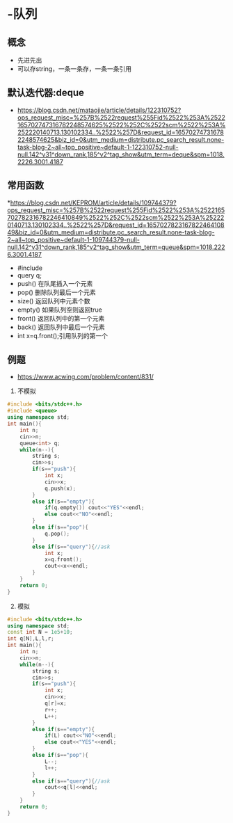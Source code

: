 # -队列
## 概念
* 先进先出
* 可以存string，一条一条存，一条一条引用

## 默认迭代器:deque

* https://blog.csdn.net/mataojie/article/details/122310752?ops_request_misc=%257B%2522request%255Fid%2522%253A%2522165702747316782248574625%2522%252C%2522scm%2522%253A%252220140713.130102334..%2522%257D&request_id=165702747316782248574625&biz_id=0&utm_medium=distribute.pc_search_result.none-task-blog-2~all~top_positive~default-1-122310752-null-null.142^v31^down_rank,185^v2^tag_show&utm_term=deque&spm=1018.2226.3001.4187
## 常用函数
*https://blog.csdn.net/KEPROM/article/details/109744379?ops_request_misc=%257B%2522request%255Fid%2522%253A%2522165702782316782246410849%2522%252C%2522scm%2522%253A%252220140713.130102334..%2522%257D&request_id=165702782316782246410849&biz_id=0&utm_medium=distribute.pc_search_result.none-task-blog-2~all~top_positive~default-1-109744379-null-null.142^v31^down_rank,185^v2^tag_show&utm_term=queue&spm=1018.2226.3001.4187
* #include <queue>
* query<int> q;
* push() 在队尾插入一个元素
* pop() 删除队列最后一个元素
* size() 返回队列中元素个数
* empty() 如果队列空则返回true
* front() 返回队列中的第一个元素
* back() 返回队列中最后一个元素
* int x=q.front();引用队列的第一个
## 例题
* https://www.acwing.com/problem/content/831/
1. 不模拟
```c++
#include <bits/stdc++.h>
#include <queue>
using namespace std;
int main(){
    int n;
    cin>>n;
    queue<int> q;
    while(n--){
        string s;
        cin>>s;
        if(s=="push"){
            int x;
            cin>>x;
            q.push(x);
        }
        else if(s=="empty"){
            if(q.empty()) cout<<"YES"<<endl;
            else cout<<"NO"<<endl;
        }
        else if(s=="pop"){
            q.pop();
        }
        else if(s=="query"){//ask
            int x;
            x=q.front();
            cout<<x<<endl;
        }
    }
    return 0;
}
```
2. 模拟
```c++
#include <bits/stdc++.h>
using namespace std;
const int N = 1e5+10;
int q[N],L,l,r;
int main(){
    int n;
    cin>>n;
    while(n--){
        string s;
        cin>>s;
        if(s=="push"){
            int x;
            cin>>x;
            q[r]=x;
            r++;
            L++;
        }
        else if(s=="empty"){
            if(L) cout<<"NO"<<endl;
            else cout<<"YES"<<endl;
        }
        else if(s=="pop"){
            L--;
            l++;
        }
        else if(s=="query"){//ask
            cout<<q[l]<<endl;
        }
    }
    return 0;
}
```